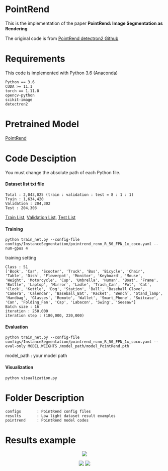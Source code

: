 # PointRend

This is the implementation of the paper **PointRend: Image Segmentation as Rendering**

The original code is from [PointRend detectron2 Github](https://github.com/facebookresearch/detectron2/tree/main/projects/PointRend)

# Requirements

This code is implemented with Python 3.6 (Anaconda)

```
Python == 3.6
CUDA >= 11.1
torch == 1.11.0
opencv-python
scikit-image
detectron2
```

# Pretrained Model
[PointRend](https://koreaoffice-my.sharepoint.com/:u:/g/personal/rmawngh_korea_ac_kr/EflwSSg0WgFHhyC8NTYh56wBjq16hctngYRJV5-4hdSnuw?e=rX64he)


# Code Desciption
You must change the absolute path of each Python file.

#### Dataset list txt file

```
Total : 2,043,025 (train : validation : test = 8 : 1 : 1)
Train : 1,634,420
Validation : 204,302
Test : 204,303
```

[Train List](https://koreaoffice-my.sharepoint.com/:t:/g/personal/rmawngh_korea_ac_kr/EcS7Avk-PT1Lp6hCkNdnMlEBkmKyDiqhdd5mfafZTL97kQ?e=BnRZA9), 
[Validation List](https://koreaoffice-my.sharepoint.com/:t:/g/personal/rmawngh_korea_ac_kr/EZWcJgxm5ERFjbDFaalu0uUBniZmsytCZqfz9ITLxq_MHw?e=MCS4PF), 
[Test List](https://koreaoffice-my.sharepoint.com/:t:/g/personal/rmawngh_korea_ac_kr/ESktQjLFadJLj9IusAJLFBwBkvKiVcx5RTZGatxcOOYjFg?e=09znk8)


#### Training
```
python train_net.py --config-file configs/InstanceSegmentation/pointrend_rcnn_R_50_FPN_1x_coco.yaml --num-gpus 4
```

training setting
```
Class : 51
['Book', 'Car', 'Scooter', 'Truck', 'Bus', 'Bicycle', 'Chair', 'Table', 'Dish', 'Flowerpot', 'Monitor', 'Keyboard', 'Mouse', 'Weight', 'Motorcycle', 'Cup', 'Umbrella', 'Human', 'Boat', 'Frame', 'Bottle', 'Laptop', 'Mirror', 'Ladle', 'Trash_Can', 'Pot', 'Cat', 'Clock', 'Kettle', 'Dog', 'Station', 'Ball', 'Baseball_Glove', 'Camera', 'Calendar', 'Baseball_Bat', 'Racket', 'Bench', 'Stand_lamp', 'Handbag', 'Glasses', 'Remote', 'Wallet', 'Smart_Phone', 'Suitcase', 'Can', 'Folding_Fan', 'Cap', 'Labacon', 'Swing', 'Seesaw']
Batch size : 16
iteration : 250,000
iteration step : (180,000, 220,000)
```


#### Evaluation
```
python train_net.py --config-file configs/InstanceSegmentation/pointrend_rcnn_R_50_FPN_1x_coco.yaml --eval-only MODEL.WEIGHTS /model_path/model_PointRend.pth
```
model_path : your model path

#### Visualization
```
python visualization.py
```

# Folder Description

```
configs       : PointRend config files
results       : Low light dataset result examples
pointrend     : PointRend model codes
```

# Results example

<p align="center">
<img src="https://user-images.githubusercontent.com/46700730/203223046-53f07eb7-37b4-4f0f-bb14-0a5129aa4f3e.gif">
</p>

<p align="center" width="400" height "400">
<img src="https://user-images.githubusercontent.com/46700730/209906053-73a146ec-3f0b-4948-9d55-a8cfbc2ad99a.png">
<img src="https://user-images.githubusercontent.com/46700730/209906050-79a71a99-155f-4a64-a0f2-d93b8c397a22.png">
</p>


